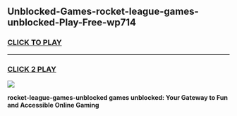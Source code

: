 
## Unblocked-Games-rocket-league-games-unblocked-Play-Free-wp714
<h3>
<a href="https://premium76.site?title=rocket-league-games-unblocked&ref=20A">CLICK TO PLAY</a></h3>
<hr>

<h3>
<a href="https://premium76.site?title=rocket-league-games-unblocked&ref=20A">CLICK 2 PLAY</a>
  
</h3>

<a href="https://premium76.site?title=rocket-league-games-unblocked&ref=20A"><img src="https://clearcache.store/games.png"></a>


**rocket-league-games-unblocked games unblocked: Your Gateway to Fun and Accessible Online Gaming**
